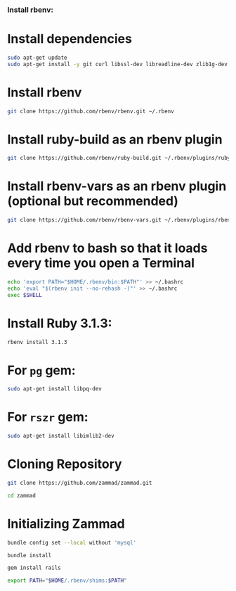 ### Install rbenv:


# Install dependencies
```bash
sudo apt-get update
sudo apt-get install -y git curl libssl-dev libreadline-dev zlib1g-dev build-essential
```

# Install rbenv
```bash
git clone https://github.com/rbenv/rbenv.git ~/.rbenv
```

# Install ruby-build as an rbenv plugin
```bash
git clone https://github.com/rbenv/ruby-build.git ~/.rbenv/plugins/ruby-build
```

# Install rbenv-vars as an rbenv plugin (optional but recommended)
```bash
git clone https://github.com/rbenv/rbenv-vars.git ~/.rbenv/plugins/rbenv-vars
```
# Add rbenv to bash so that it loads every time you open a Terminal
```bash
echo 'export PATH="$HOME/.rbenv/bin:$PATH"' >> ~/.bashrc
echo 'eval "$(rbenv init --no-rehash -)"' >> ~/.bashrc
exec $SHELL
```

# Install Ruby 3.1.3:

```bash
rbenv install 3.1.3
```

# For `pg` gem:

```bash
sudo apt-get install libpq-dev
```

# For `rszr` gem:

```bash
sudo apt-get install libimlib2-dev
```

# Cloning Repository

```bash
git clone https://github.com/zammad/zammad.git
```
```bash
cd zammad
```

# Initializing Zammad

```bash
bundle config set --local without 'mysql'
```

```bash
bundle install
```

```bash
gem install rails
```

```bash
export PATH="$HOME/.rbenv/shims:$PATH"
```
